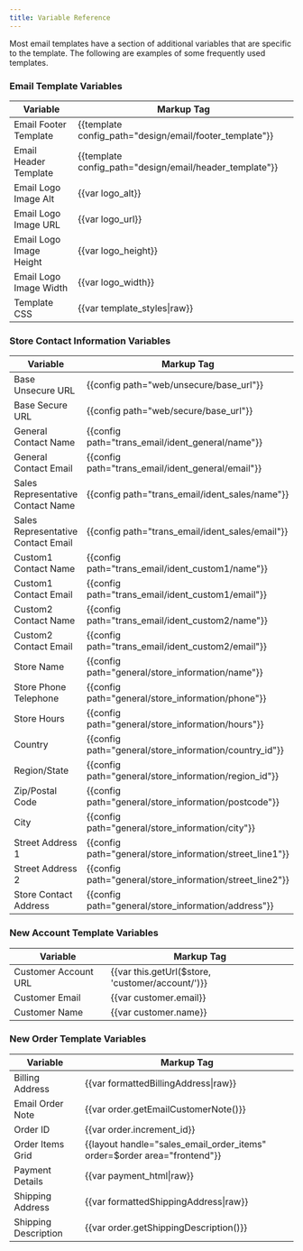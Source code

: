 ```yaml
---
title: Variable Reference
---
```


Most email templates have a section of additional variables that are specific to the template. The following are examples of some frequently used templates.

<!-- {%- raw -%} -->

### Email Template Variables

|Variable|Markup Tag|
|--- |--- |
|Email Footer Template|{{template config_path="design/email/footer_template"}}|
|Email Header Template|{{template config_path="design/email/header_template"}}|
|Email Logo Image Alt|{{var logo_alt}}|
|Email Logo Image URL|{{var logo_url}}|
|Email Logo Image Height|{{var logo_height}}|
|Email Logo Image Width|{{var logo_width}}|
|Template CSS|{{var template_styles&#124;raw}}|

### Store Contact Information Variables

|Variable|Markup Tag|
|--- |--- |
|Base Unsecure URL|{{config path="web/unsecure/base_url"}}|
|Base Secure URL|{{config path="web/secure/base_url"}}|
|General Contact Name|{{config path="trans_email/ident_general/name"}}|
|General Contact Email|{{config path="trans_email/ident_general/email"}}|
|Sales Representative Contact Name|{{config path="trans_email/ident_sales/name"}}|
|Sales Representative Contact Email|{{config path="trans_email/ident_sales/email"}}|
|Custom1 Contact Name|{{config path="trans_email/ident_custom1/name"}}|
|Custom1 Contact Email|{{config path="trans_email/ident_custom1/email"}}|
|Custom2 Contact Name|{{config path="trans_email/ident_custom2/name"}}|
|Custom2 Contact Email|{{config path="trans_email/ident_custom2/email"}}|
|Store Name|{{config path="general/store_information/name"}}|
|Store Phone Telephone|{{config path="general/store_information/phone"}}|
|Store Hours|{{config path="general/store_information/hours"}}|
|Country|{{config path="general/store_information/country_id"}}|
|Region/State|{{config path="general/store_information/region_id"}}|
|Zip/Postal Code|{{config path="general/store_information/postcode"}}|
|City|{{config path="general/store_information/city"}}|
|Street Address 1|{{config path="general/store_information/street_line1"}}|
|Street Address 2|{{config path="general/store_information/street_line2"}}|
|Store Contact Address|{{config path="general/store_information/address"}}|

### New Account Template Variables

|Variable|Markup Tag|
|--- |--- |
|Customer Account URL|{{var this.getUrl($store, 'customer/account/')}}|
|Customer Email|{{var customer.email}}|
|Customer Name|{{var customer.name}}|

### New Order Template Variables

|Variable|Markup Tag|
|--- |--- |
|Billing Address|{{var formattedBillingAddress&#124;raw}}|
|Email Order Note|{{var order.getEmailCustomerNote()}}|
|Order ID|{{var order.increment_id}}|
|Order Items Grid|{{layout handle="sales_email_order_items" order=$order area="frontend"}}|
|Payment Details|{{var payment_html&#124;raw}}|
|Shipping Address|{{var formattedShippingAddress&#124;raw}}|
|Shipping Description|{{var order.getShippingDescription()}}|

<!-- {% endraw %} -->
